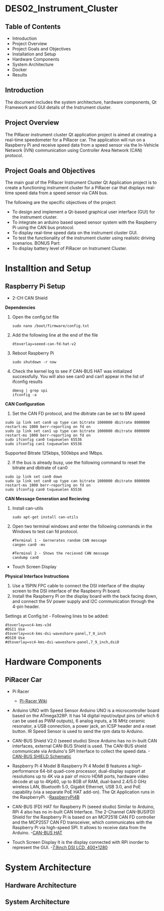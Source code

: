 # DES02_Instrument_Cluster

## Table of Contents
- Introduction
- Project Overview
- Project Goals and Objectives
- Installation and Setup
- Hardware Components
- System Architecture
- Docker
- Results

## Introduction
The document includes the system architecture, hardware components, Qt Framework and GUI details of the Instrument cluster.

## Project Overview
The PiRacer instrument cluster Qt application project is aimed at creating a real-time speedometer for a PiRacer car. The application will run on a Raspberry Pi and receive speed data from a speed sensor via the In-Vehicle Network (IVN) communication using Controller Area Network (CAN) protocol.

## Project Goals and Objectives
The main goal of the PiRacer Instrument Cluster Qt Application project is to create a functioning instrument cluster for a PiRacer car that displays real-time speed data from a speed sensor via CAN bus.

The following are the specific objectives of the project:

- To design and implement a Qt-based graphical user interface (GUI) for the instrument cluster.
- To integrate an arduino based speed sensor system with the Raspberry Pi using the CAN bus protocol.
- To display real-time speed data on the instrument cluster GUI.
- To test the functionality of the instrument cluster using realistic driving scenarios.
BONUS Part:
- To display battery level of PiRacer on Instrument Cluster.

# Installtion and Setup

## Raspberry Pi Setup

- 2-CH CAN Shield

**Dependencies**

1. Open the config.txt file
    ```
    sudo nano /boot/firmware/config.txt
    ```
2. Add the following line at the end of the file
    ```
    dtoverlay=seeed-can-fd-hat-v2
    ```
3. Reboot Raspberry Pi
    ```
    sudo shutdown -r now
    ```

4. Check the kernel log to see if CAN-BUS HAT was initialized successfully. You will also see can0 and can1 appear in the list of ifconfig results
    ```
    dmesg | grep spi
    ifconfig -a
    ```


**CAN Configuration**

1. Set the CAN FD protocol, and the dbitrate can be set to 8M speed 
```
sudo ip link set can0 up type can bitrate 1000000 dbitrate 8000000 restart-ms 1000 berr-reporting on fd on
sudo ip link set can1 up type can bitrate 1000000 dbitrate 8000000 restart-ms 1000 berr-reporting on fd on
sudo ifconfig can0 txqueuelen 65536
sudo ifconfig can1 txqueuelen 65536
```
Supported Bitrate 125kbps, 500kbps and 1Mbps. 

2. If the bus is already busy, use the following command to reset the bitrate and dbitrate of can0 
```
sudo ip link set can0 down
sudo ip link set can0 up type can bitrate 1000000 dbitrate 8000000 restart-ms 1000 berr-reporting on fd on
sudo ifconfig can0 txqueuelen 65536
```

**CAN Message Generation and Recieving**

1. Install can-utils
     ```
     sudo apt-get install can-utils
     ```

2. Open two terminal windows and enter the following commands in the Windows to test can fd protocol.
    ```
    #Terminal 1 - Gernerates random CAN message
    cangen can0 -mv

    #Terminal 2 - Shows the recieved CAN message
    candump can0
    ```

- Touch Screen Display

**Physical Interface Instructions**

1. Use a 15PIN FPC cable to connect the DSI interface of the display screen to the DSI interface of the Raspberry Pi board.
2. Install the Raspberry Pi on the display board with the back facing down, and connect the 5V power supply and I2C communication
   through the 4-pin header.

Settings at Config.txt - Following lines to be added:
```
dtoverlay=vc4-kms-v3d
#DSI1 Use
dtoverlay=vc4-kms-dsi-waveshare-panel,7_9_inch
#DSI0 Use
#dtoverlay=vc4-kms-dsi-waveshare-panel,7_9_inch,dsi0
```

# Hardware Components

## PiRacer Car
- Pi Racer
    - [Pi-Racer Wiki](https://www.waveshare.com/piracer-ai-kit.htm)

- Arduino UNO with Speed Sensor
Arduino UNO is a microcontroller board based on the ATmega328P. It has 14 digital input/output pins (of which 6 can be used as PWM outputs), 6 analog inputs, a 16 MHz ceramic resonator, a USB connection, a power jack, an ICSP header and a reset button. IR Speed Sensor is used to send the rpm data to Arduino.

- CAN-BUS Shield V2.0 (seeed studio)
Since Arduino has no in-built CAN interfaces, external CAN-BUS Shield is used. The CAN-BUS shield communicate via Arduino's SPI Interface to collect the speed data.
    -[CAN-BUS SHIELD Schematic](https://docs.rs-online.com/d7d8/A700000007766014.pdf)

- Raspberry Pi 4 Model B 
Raspberry Pi 4 Model B features a high-performance 64-bit quad-core processor,
dual-display support at resolutions up to 4K via a pair of micro HDMI ports, hardware
video decode at up to 4Kp60, up to 8GB of RAM, dual-band 2.4/5.0 GHz wireless LAN,
Bluetooth 5.0, Gigabit Ethernet, USB 3.0, and PoE capability (via a separate PoE HAT
add-on). 
The Qt Application runs in the RaspberryPi.
    -[RaspberryPi4B](https://www.raspberrypi.com/products/raspberry-pi-4-model-b/specifications/)

- CAN-BUS (FD) HAT for Raspberry Pi (seeed studio)
Similar to Arduino, RPi 4 also has no in-built CAN Interface. The 2-Channel CAN-BUS(FD) Shield for the Raspberry Pi is based on an MCP2518 CAN FD controller and the MCP2557 CAN FD transceiver, which communicates with the Raspberry Pi via high-speed SPI. It allows to receive data from the Arduino.
    -[CAN-BUS HAT](https://wiki.seeedstudio.com/2-Channel-CAN-BUS-FD-Shield-for-Raspberry-Pi/#install-can-hat)

- Touch Screen Display
It is the display connected with RPi inorder to represent the GUI.
    -[7.9inch DSI LCD, 400*1280](https://www.waveshare.com/wiki/7.9inch_DSI_LCD)

# System Architecture

## Hardware Architecture



## System Architecture







